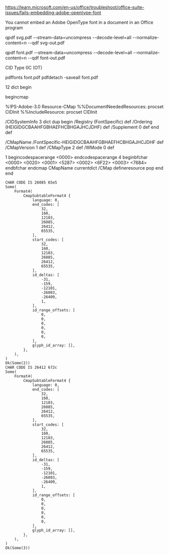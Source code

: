 https://learn.microsoft.com/en-us/office/troubleshoot/office-suite-issues/fails-embedding-adobe-opentype-font

You cannot embed an Adobe OpenType font in a document in an Office program

qpdf svg.pdf --stream-data=uncompress --decode-level=all --normalize-content=n --qdf svg-out.pdf

qpdf font.pdf --stream-data=uncompress --decode-level=all --normalize-content=n --qdf font-out.pdf

CID Type 0C (OT)

pdffonts font.pdf
pdfdetach -saveall font.pdf

12 dict begin

begincmap

%!PS-Adobe-3.0 Resource-CMap
%%DocumentNeededResources: procset CIDInit
%%IncludeResource: procset CIDInit

/CIDSystemInfo 3 dict dup begin
/Registry (FontSpecific) def
/Ordering (HEIGIDGCBAAHFGBHAEFHCBHGAJHCJDHF) def
/Supplement 0 def
end def

/CMapName /FontSpecific-HEIGIDGCBAAHFGBHAEFHCBHGAJHCJDHF def
/CMapVersion 1 def
/CMapType 2 def
/WMode 0 def

1 begincodespacerange
<0000> <FFFF>
endcodespacerange
4 beginbfchar
<0000> <0020>
<0001> <5287>
<0002> <6F22>
<0003> <7684>
endbfchar
endcmap
CMapName currentdict /CMap defineresource pop
end
end

```
CHAR CODE IS 26085 65e5
Some(
    Format4(
        CmapSubtableFormat4 {
            language: 0,
            end_codes: [
                32,
                160,
                12103,
                26085,
                26412,
                65535,
            ],
            start_codes: [
                32,
                160,
                12103,
                26085,
                26412,
                65535,
            ],
            id_deltas: [
                -31,
                -159,
                -12101,
                -26083,
                -26409,
                1,
            ],
            id_range_offsets: [
                0,
                0,
                0,
                0,
                0,
                0,
            ],
            glyph_id_array: [],
        },
    ),
)
Ok(Some(2))
CHAR CODE IS 26412 672c
Some(
    Format4(
        CmapSubtableFormat4 {
            language: 0,
            end_codes: [
                32,
                160,
                12103,
                26085,
                26412,
                65535,
            ],
            start_codes: [
                32,
                160,
                12103,
                26085,
                26412,
                65535,
            ],
            id_deltas: [
                -31,
                -159,
                -12101,
                -26083,
                -26409,
                1,
            ],
            id_range_offsets: [
                0,
                0,
                0,
                0,
                0,
                0,
            ],
            glyph_id_array: [],
        },
    ),
)
Ok(Some(3))
```
